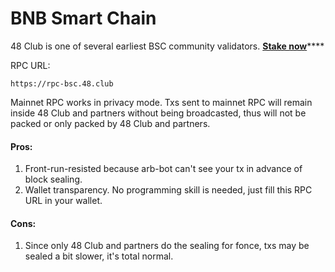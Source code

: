 # BNB Smart Chain

48 Club is one of several earliest BSC community validators.  [**Stake now**](https://www.bnbchain.org/en/staking/validator/bva1ygrhjdjfyn2ffh5ha5llf5g6l3wxjt29hz9q4s)****

RPC URL:

```
https://rpc-bsc.48.club
```

Mainnet RPC works in privacy mode. Txs sent to mainnet RPC will remain inside 48 Club and partners without being broadcasted, thus will not be packed or only packed by 48 Club and partners.

#### Pros:&#x20;

1. Front-run-resisted because arb-bot can't see your tx in advance of block sealing.
2. Wallet transparency. No programming skill is needed, just fill this RPC URL in your wallet.

#### Cons:&#x20;

1. Since only 48 Club and partners do the sealing for fonce, txs may be sealed a bit slower, it's total normal.
